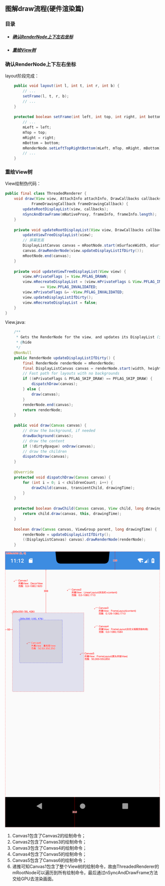 
## 图解draw流程(硬件渲染篇)

### 目录

* ##### [确认RenderNode上下左右坐标](#1)

* ##### [重绘View树](#2)

<h3 id="1">确认RenderNode上下左右坐标</h3>

layout阶段完成：
```java
    public void layout(int l, int t, int r, int b) {
        // ...
        setFrame(l, t, r, b);
        // ...
    }

    protected boolean setFrame(int left, int top, int right, int bottom) {
        // ...
        mLeft = left;
        mTop = top;
        mRight = right;
        mBottom = bottom;
        mRenderNode.setLeftTopRightBottom(mLeft, mTop, mRight, mBottom);
        // ...
    }
```

<h3 id="2">重绘View树</h3>

View绘制伪代码：

```java
public final class ThreadedRenderer {
    void draw(View view, AttachInfo attachInfo, DrawCallbacks callbacks,
            FrameDrawingCallback frameDrawingCallback) {
        updateRootDisplayList(view, callbacks);
        nSyncAndDrawFrame(mNativeProxy, frameInfo, frameInfo.length);
    }

    private void updateRootDisplayList(View view, DrawCallbacks callbacks) {
        updateViewTreeDisplayList(view);
        // 屏幕宽高
        DisplayListCanvas canvas = mRootNode.start(mSurfaceWidth, mSurfaceHeight);
        canvas.drawRenderNode(view.updateDisplayListIfDirty());
        mRootNode.end(canvas);
    }

    private void updateViewTreeDisplayList(View view) {
        view.mPrivateFlags |= View.PFLAG_DRAWN;
        view.mRecreateDisplayList = (view.mPrivateFlags & View.PFLAG_INVALIDATED)
                == View.PFLAG_INVALIDATED;
        view.mPrivateFlags &= ~View.PFLAG_INVALIDATED;
        view.updateDisplayListIfDirty();
        view.mRecreateDisplayList = false;
    }
}
```

View.java:
```java
    /**
     * Gets the RenderNode for the view, and updates its DisplayList (if needed and supported)
     * @hide
     */
    @NonNull
    public RenderNode updateDisplayListIfDirty() {
        final RenderNode renderNode = mRenderNode;
        final DisplayListCanvas canvas = renderNode.start(width, height);
        // Fast path for layouts with no backgrounds
        if ((mPrivateFlags & PFLAG_SKIP_DRAW) == PFLAG_SKIP_DRAW) {
            dispatchDraw(canvas);
        } else {
            draw(canvas);
        }
        renderNode.end(canvas);
        return renderNode;
    }

    public void draw(Canvas canvas) {
        // draw the background, if needed
        drawBackground(canvas);
        // draw the content
        if (!dirtyOpaque) onDraw(canvas);
        // draw the children
        dispatchDraw(canvas);
    }

    @Override
    protected void dispatchDraw(Canvas canvas) {
        for (int i = 0; i < childrenCount; i++) {
            drawChild(canvas, transientChild, drawingTime);
        }
    }

    protected boolean drawChild(Canvas canvas, View child, long drawingTime) {
        return child.draw(canvas, this, drawingTime);
    }

    boolean draw(Canvas canvas, ViewGroup parent, long drawingTime) {
        renderNode = updateDisplayListIfDirty();
        ((DisplayListCanvas) canvas).drawRenderNode(renderNode);
    }
```

![](../assets/images/draw_hardware.png)

1. Canvas1包含了Canvas2的绘制命令；
2. Canvas2包含了Canvas3的绘制命令；
3. Canvas3包含了Canvas4的绘制命令；
4. Canvas4包含了Canvas5的绘制命令；
5. Canvas5包含了Canvas6的绘制命令；
6. 递推可知Canvas1包含了整个View树的绘制命令，故由ThreadedRenderer的mRootNode可以遍历到所有绘制命令，最后通过nSyncAndDrawFrame方法交给GPU去渲染画面。
